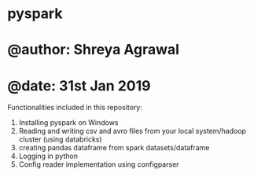 # pyspark
# @author: Shreya Agrawal
# @date: 31st Jan 2019

Functionalities included in this repository: 

1.	Installing pyspark on Windows
2.	Reading and writing csv and avro files from your local system/hadoop cluster (using databricks) 
3. 	creating pandas dataframe from spark datasets/dataframe
4.	Logging in python
5. 	Config reader implementation using configparser

